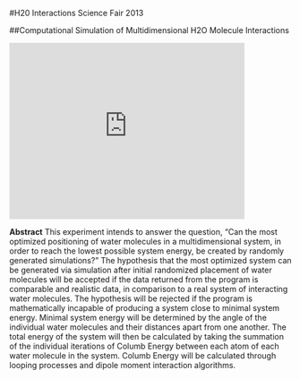 #H20 Interactions Science Fair 2013

##Computational Simulation of Multidimensional H2O Molecule Interactions

<iframe width="420" height="315" src="http://www.youtube.com/embed/dQw4w9WgXcQ" frameborder="0" allowfullscreen></iframe>


**Abstract**
This experiment intends to answer the question, “Can the most optimized positioning of water molecules in a multidimensional system, in order to reach the lowest possible system energy, be created by randomly generated simulations?” The hypothesis that the most optimized system can be generated via simulation after initial randomized placement of water molecules will be accepted if the data returned from the program is comparable and realistic data, in comparison to a real system of interacting water molecules. The hypothesis will be rejected if the program is mathematically incapable of producing a system close to minimal system energy. Minimal system energy will be determined by the angle of the individual water molecules and their distances apart from one another. The total energy of the system will then be calculated by taking the summation of the individual iterations of Columb Energy between each atom of each water molecule in the system. Columb Energy will be calculated through looping processes and dipole moment interaction algorithms. 
